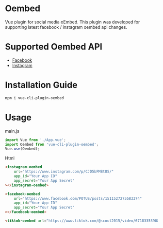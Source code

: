 # Oembed
 Vue plugin for social media oEmbed.
 This plugin was developed for supporting latest facebook / instagram oembed api changes.

# Supported Oembed API
<ul>
 <li><a href="https://developers.facebook.com/docs/plugins/oembed/" target="_blank">Facebook</a></li>
 <li><a href="https://developers.facebook.com/docs/instagram/oembed/" target="_blank">Instagram</a></li>
</ul>

# Installation Guide
```bash
npm i vue-cli-plugin-oembed
```

# Usage
main.js
```javascript
import Vue from './App.vue';
import Oembed from 'vue-cli-plugin-oembed';
Vue.use(Oembed);
```
Html
```html
<instagram-oembed 
	url="https://www.instagram.com/p/CJD5bFMBt8S/" 
	app_id="Your App ID" 
	app_secret="Your App Secret"
></instagram-oembed>
```
```html
<facebook-oembed 
	url="https://www.facebook.com/POTUS/posts/1511527275583374"
	app_id="Your App ID" 
	app_secret="Your App Secret"
></facebook-oembed>
```
```html
<tiktok-oembed url="https://www.tiktok.com/@scout2015/video/6718335390845095173"></tiktok-oembed>
```